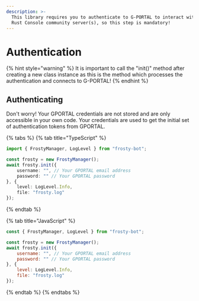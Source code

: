 ```yaml
---
description: >-
  This library requires you to authenticate to G-PORTAL to interact with your
  Rust Console community server(s), so this step is mandatory!
---
```


# Authentication

{% hint style="warning" %}
It is important to call the "init()" method after creating a new class instance as this is the method which processes the authentication and connects to G-PORTAL!
{% endhint %}

## Authenticating <a href="#authenticating" id="authenticating"></a>

Don't worry! Your GPORTAL credentials are not stored and are only accessible in your own code. Your credentials are used to get the initial set of authentication tokens from GPORTAL.

{% tabs %}
{% tab title="TypeScript" %}
```typescript
import { FrostyManager, LogLevel } from "frosty-bot";

const frosty = new FrostyManager();
await frosty.init({
    username: "", // Your GPORTAL email address
    password: "" // Your GPORTAL password
}, {
    level: LogLevel.Info,
    file: "frosty.log"
});
```
{% endtab %}

{% tab title="JavaScript" %}
```javascript
const { FrostyManager, LogLevel } from "frosty-bot";

const frosty = new FrostyManager();
await frosty.init({
    username: "", // Your GPORTAL email address
    password: "" // Your GPORTAL password
}, {
    level: LogLevel.Info,
    file: "frosty.log"
});
```
{% endtab %}
{% endtabs %}
